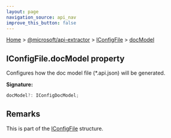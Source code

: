 ```yaml
---
layout: page
navigation_source: api_nav
improve_this_button: false
---
```



[Home](./index.md) &gt; [@microsoft/api-extractor](./api-extractor.md) &gt; [IConfigFile](./api-extractor.iconfigfile.md) &gt; [docModel](./api-extractor.iconfigfile.docmodel.md)

## IConfigFile.docModel property

Configures how the doc model file (\*.api.json) will be generated.

<b>Signature:</b>

```typescript
docModel?: IConfigDocModel;
```

## Remarks

This is part of the [IConfigFile](./api-extractor.iconfigfile.md) structure.
